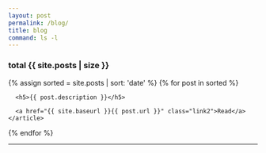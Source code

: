 ```yaml
---
layout: post
permalink: /blog/
title: blog
command: ls -l
---
```


### total {{ site.posts | size }}
<div class="posts">
  {% assign sorted = site.posts | sort: 'date' %}
  {% for post in sorted %}
    <article class="post">

      <h5>{{ post.description }}</h5>

      <a href="{{ site.baseurl }}{{ post.url }}" class="link2">Read</a>
    </article>
  {% endfor %}
</div>

<hr>

